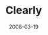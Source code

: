 ---
layout: music 
title: "Clearly"
date: 2008-03-19 
description: "Music from the Consumed journey."
audio: "http://s3.amazonaws.com/crossroads-media/music/audio/Clearly.mp3"
audio-duration: "03:11"
tag: 
 - consumed
 - clearly
src: "http://s3.amazonaws.com/crossroads-media/images/DefaultVideoImage.jpg"
---